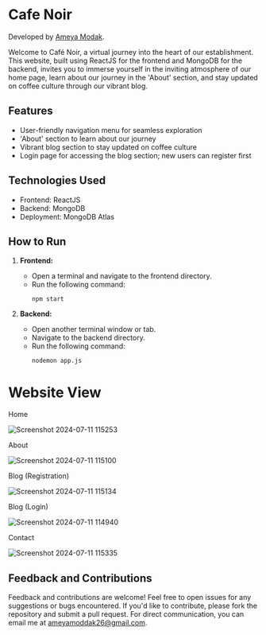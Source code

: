 # Cafe Noir

Developed by [Ameya Modak](https://www.linkedin.com/in/ameya-modak/).

Welcome to Café Noir, a virtual journey into the heart of our establishment. This website, built using ReactJS for the frontend and MongoDB for the backend, invites you to immerse yourself in the inviting atmosphere of our home page, learn about our journey in the 'About' section, and stay updated on coffee culture through our vibrant blog.

## Features
- User-friendly navigation menu for seamless exploration
- 'About' section to learn about our journey
- Vibrant blog section to stay updated on coffee culture
- Login page for accessing the blog section; new users can register first

## Technologies Used
- Frontend: ReactJS
- Backend: MongoDB
- Deployment: MongoDB Atlas

## How to Run
1. **Frontend:**
   - Open a terminal and navigate to the frontend directory.
   - Run the following command:
     ```
     npm start
     ```

2. **Backend:**
   - Open another terminal window or tab.
   - Navigate to the backend directory.
   - Run the following command:
     ```
     nodemon app.js
     ```

# Website View 

Home 

![Screenshot 2024-07-11 115253](https://github.com/ameya182003/CafeNoir_website/assets/115361241/0d527db9-6c14-453f-b553-2337c39db057)

About 

![Screenshot 2024-07-11 115100](https://github.com/ameya182003/CafeNoir_website/assets/115361241/e571ef53-65a9-421a-9391-81c7153c460d)

Blog (Registration) 

![Screenshot 2024-07-11 115134](https://github.com/ameya182003/CafeNoir_website/assets/115361241/a76c79f5-d01c-4a2e-be72-ca50dc068e56)

Blog (Login)

![Screenshot 2024-07-11 114940](https://github.com/ameya182003/CafeNoir_website/assets/115361241/f3dc6287-def4-4943-94a3-17000cfbb636)

Contact 

![Screenshot 2024-07-11 115335](https://github.com/ameya182003/CafeNoir_website/assets/115361241/4c772b07-ce1f-459c-aea7-51e3fc3b5db2)

## Feedback and Contributions

Feedback and contributions are welcome! Feel free to open issues for any suggestions or bugs encountered. If you'd like to contribute, please fork the repository and submit a pull request. For direct communication, you can email me at [ameyamoddak26@gmail.com](mailto:ameyamoddak26@gmail.com).

 
